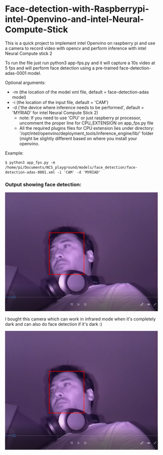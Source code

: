 # Face-detection-with-Raspberrypi-intel-Openvino-and-intel-Neural-Compute-Stick
This is a quick project to implement intel Openvino on raspberry pi and use a camera to record video with opencv and perform inference with intel Neural Compute stick 2

To run the file just run python3 app-fps.py and it will capture a 10s video at 5 fps and will perform face detection using a pre-trained face-detection-adas-0001 model.

Optional arguments: 
- -m (the location of the model xml file, default = face-detection-adas model)
- -i (the location of the input file, default = 'CAM')
- -d ('the device where inference needs to be performed', default = 'MYRIAD' for intel Neural Compute Stick 2)
  - note: If you need to use 'CPU' or just raspberry pi processor, uncomment the proper line for CPU_EXTENSION on app_fps.py file
  - All the required plugins files for CPU extension lies under directory: '/opt/intel/openvino/deployment_tools/inference_engine/lib/' folder (might be slightly different based on where you install your openvino.

Example: 
```
$ python3 app_fps.py -m /home/pi/Documents/NCS_playground/models/face_detection/face-detection-adas-0001.xml -i 'CAM' -d 'MYRIAD'
```

### Output showing face detection:

![face detection demo](output/cam_out_infrared_sm.png)

I bought this camera which can work in infrared mode when it's completely dark and can also do face detection if it's dark :)

![infrared_face_detection](output/cam_out_infrared_sm.png)


